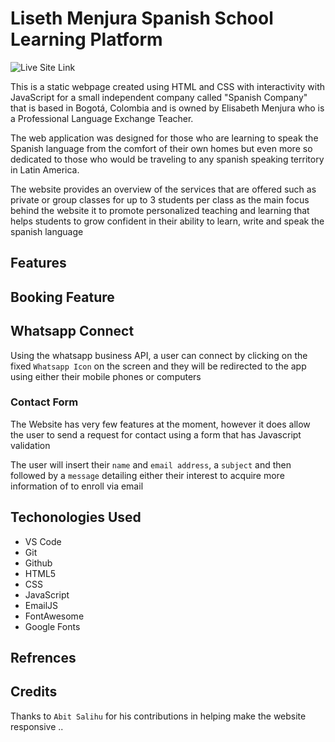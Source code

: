 # Liseth Menjura Spanish School Learning Platform

![Live Site Link](https://trevthedev777.github.io/Liseth-Spanish-School/)

This is a static webpage created using HTML and CSS with interactivity with JavaScript for a small independent company called "Spanish Company" that is based in Bogotá, Colombia and is owned by Elisabeth Menjura who is a Professional Language Exchange Teacher.

The web application was designed for those who are learning to speak the Spanish language from the comfort of their own homes but even more so dedicated to those who would be traveling to any spanish speaking territory in Latin America.

The website provides an overview of the services that are offered such as private or group classes for up to 3 students per class as the main focus behind the website it to promote personalized teaching and learning that helps students to grow confident in their ability to learn, write and speak the spanish language

## Features

## Booking Feature


## Whatsapp Connect

Using the whatsapp business API, a user can connect by clicking on the fixed `Whatsapp Icon` on the screen and they will be redirected to the app using either their mobile phones or computers

### Contact Form

The Website has very few features at the moment, however it does allow the user to send a request for contact using a form that has Javascript validation

The user will insert their `name` and `email address`, a `subject` and then followed by a `message` detailing either their interest to acquire more information of to enroll via email

## Techonologies Used

-   VS Code
-   Git
-   Github
-   HTML5
-   CSS
-   JavaScript
-   EmailJS
-   FontAwesome
-   Google Fonts

## Refrences

## Credits

Thanks to `Abit Salihu` for his contributions in helping make the website responsive
..
